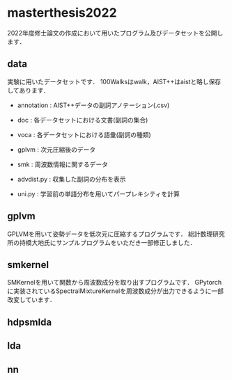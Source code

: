 # masterthesis2022
2022年度修士論文の作成において用いたプログラム及びデータセットを公開します．

## data
実験に用いたデータセットです．
100Walksはwalk，AIST++はaistと略し保存してあります．
- annotation
: AIST++データの副詞アノテーション(.csv)
- doc
: 各データセットにおける文書(副詞の集合)
- voca
: 各データセットにおける語彙(副詞の種類)
- gplvm
: 次元圧縮後のデータ
- smk
: 周波数情報に関するデータ

- advdist.py
: 収集した副詞の分布を表示
- uni.py
: 学習前の単語分布を用いてパープレキシティを計算
## gplvm
GPLVMを用いて姿勢データを低次元に圧縮するプログラムです．
総計数理研究所の持橋大地氏にサンプルプログラムをいただき一部修正しました．
## smkernel
SMKernelを用いて関数から周波数成分を取り出すプログラムです．
GPytorchに実装されているSpectralMixtureKernelを周波数成分が出力できるように一部改変しています．
## hdpsmlda

## lda
## nn
